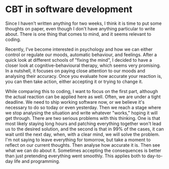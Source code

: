 # CBT in software development

Since I haven't written anything for two weeks, I think it is time to put some thoughts on paper, even though I don't have anything particular to write about. There is one thing that comes to mind, and it seems relevant to coding.

Recently, I've become interested in psychology and how we can either control or regulate our moods, automatic behaviour, and feelings. After a quick look at different schools of "fixing the mind", I decided to have a closer look at cognitive-behavioural therapy, which seems very promising. In a nutshell, it focuses on paying close attention to our moods and analysing their accuracy. Once you evaluate how accurate your reaction is, you can then take action, either accepting it or trying to change it.

While comparing this to coding, I want to focus on the first part, although the actual reaction can be applied here as well. Often, we are under a tight deadline. We need to ship working software now, or we believe it's necessary to do so today or even yesterday. Then we reach a stage where we stop analysing the situation and write whatever "works," hoping it will get through. There are two serious problems with this thinking. One is that most likely staying long hours and patching everything together won't lead us to the desired solution, and the second is that in 99% of the cases, it can wait until the next day, when, with a clear mind, we will solve the problem. I'm not saying to leave everything for tomorrow, but take a moment to reflect on our current thoughts. Then analyse how accurate it is. Then see what we can do about it. Sometimes accepting the consequences is better than just pretending everything went smoothly. This applies both to day-to-day life and programming.